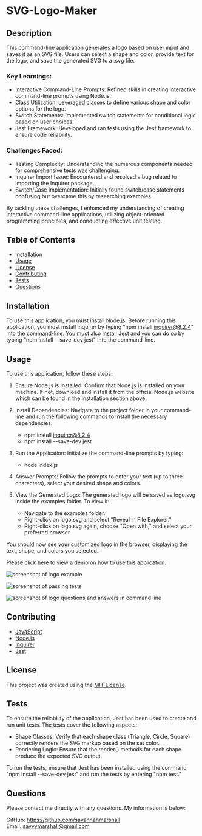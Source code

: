 # SVG-Logo-Maker

## Description
This command-line application generates a logo based on user input and saves it as an SVG file. Users can select a shape and color, provide text for the logo, and save the generated SVG to a .svg file.

### Key Learnings:
* Interactive Command-Line Prompts: Refined skills in creating interactive command-line prompts using Node.js.
* Class Utilization: Leveraged classes to define various shape and color options for the logo.
* Switch Statements: Implemented switch statements for conditional logic based on user choices.
* Jest Framework: Developed and ran tests using the Jest framework to ensure code reliability.

### Challenges Faced:
* Testing Complexity: Understanding the numerous components needed for comprehensive tests was challenging.
* Inquirer Import Issue: Encountered and resolved a bug related to importing the Inquirer package.
* Switch/Case Implementation: Initially found switch/case statements confusing but overcame this by researching examples.

By tackling these challenges, I enhanced my understanding of creating interactive command-line applications, utilizing object-oriented programming principles, and conducting effective unit testing.

## Table of Contents
  
- [Installation](#installation)
- [Usage](#usage)
- [License](#license)
- [Contributing](#contributing)
- [Tests](#tests)
- [Questions](#questions)

## Installation
To use this application, you must install [Node.js](https://nodejs.org/en). Before running this application, you must install inquirer by typing "npm install inquirer@8.2.4" into the command-line. You must also install [Jest](https://jestjs.io/) and you can do so by typing "npm install --save-dev jest" into the command-line.

## Usage

To use this application, follow these steps:

1. Ensure Node.js is Installed: Confirm that Node.js is installed on your machine. If not, download and install it from the official Node.js website which can be found in the installation section above.

2. Install Dependencies: Navigate to the project folder in your command-line and run the following commands to install the necessary dependencies:
   * npm install inquirer@8.2.4
   * npm install --save-dev jest
3. Run the Application: Initialize the command-line prompts by typing:
   * node index.js
4. Answer Prompts: Follow the prompts to enter your text (up to three characters), select your desired shape and colors.
5. View the Generated Logo: The generated logo will be saved as logo.svg inside the examples folder. To view it:
    * Navigate to the examples folder.
    * Right-click on logo.svg and select "Reveal in File Explorer."
    * Right-click on logo.svg again, choose "Open with," and select your preferred browser.

You should now see your customized logo in the browser, displaying the text, shape, and colors you selected.

Please click [here](https://drive.google.com/file/d/1xtWSBOwlBfczxfX7gSEPx5Z4ar7HzEIV/view) to view a demo on how to use this application.


![screenshot of logo example](https://github.com/savannahmarshall/SVG-Logo-Maker/blob/main/assets/Logo.png)

![screenshot of passing tests](https://github.com/savannahmarshall/SVG-Logo-Maker/blob/main/assets/passing-tests.png)

![screenshot of logo questions and answers in command line](https://github.com/savannahmarshall/SVG-Logo-Maker/blob/main/assets/commandline.png)




## Contributing
* [JavaScript](https://www.javascript.com/)
* [Node.js](https://nodejs.org/en)
* [Inquirer](https://www.npmjs.com/package/inquirer/v/8.2.4)
* [Jest](https://jestjs.io/)

## License
This project was created using the [MIT License](https://opensource.org/license/MIT).

## Tests
To ensure the reliability of the application, Jest has been used to create and run unit tests. The tests cover the following aspects:

* Shape Classes: Verify that each shape class (Triangle, Circle, Square) correctly renders the SVG markup based on the set color.
* Rendering Logic: Ensure that the render() methods for each shape produce the expected SVG output.
  
To run the tests, ensure that Jest has been installed using the command "npm install --save-dev jest" and run the tests by entering "npm test."

## Questions
Please contact me directly with any questions. My information is below:  

GitHub: https://github.com/savannahmarshall  
Email: savvymarshall@gmail.com
